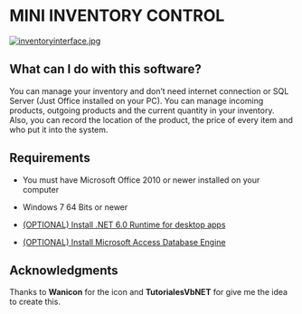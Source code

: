 # MINI INVENTORY CONTROL


[![inventoryinterface.jpg](https://i.postimg.cc/4Nyrc4bc/inventoryinterface.jpg)](https://postimg.cc/BXWY90zZ)

## What can I do with this software?
You can manage your inventory and don’t need internet connection or SQL Server (Just Office installed on your PC). You can manage incoming products, outgoing products and the current quantity in your inventory. Also, you can record the location of the product, the price of every item and who put it into the system.


## Requirements
- You must have Microsoft Office 2010 or newer installed on your computer

- Windows 7 64 Bits or newer

- [(OPTIONAL) Install .NET 6.0 Runtime for desktop apps](https://dotnet.microsoft.com/en-us/download/dotnet/6.0/runtime "Download .Net 6.0 Runtime for desktop apps!")

- [(OPTIONAL) Install Microsoft Access Database Engine](https://www.microsoft.com/en-us/download/details.aspx?id=13255 "Download Microsoft Access Database Engine")

## Acknowledgments
Thanks to **Wanicon** for the icon and **TutorialesVbNET** for give me the idea to create this.
